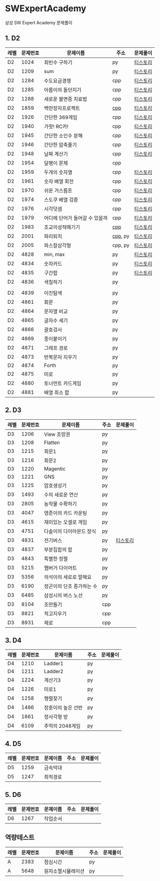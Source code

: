 # SWExpertAcademy
삼성 SW Expert Academy 문제풀이

## 1. D2


레벨 |문제번호| 문제이름 | 주소 | 문제풀이
--------|--------|--------|--------- | --------
D2 |1024| 최빈수 구하기 | py | [티스토리](https://mungto.tistory.com/126) 
D2 |1209| sum | py | [티스토리](https://mungto.tistory.com/127) 
D2 |1284| 수도요금경쟁 | cpp | [티스토리](https://mungto.tistory.com/123) 
D2 |1285| 아름이의 돌던지기 | cpp | [티스토리](https://mungto.tistory.com/122) 
D2 |1288| 새로운 불면증 치료법 | cpp | [티스토리](https://mungto.tistory.com/121) 
D2 |1859| 백만장자프로젝트 | [cpp](https://github.com/daum7766/SWExpertAcademy/blob/master/D2/D2_1859.cpp) | [티스토리](https://mungto.tistory.com/20) 
D2 |1926| 간단한 369게임 | cpp | [티스토리](https://mungto.tistory.com/109) 
D2 |1940| 가랏! RC카! | cpp | [티스토리](https://mungto.tistory.com/120) 
D2 |1945| 간단한 소인수 분해 | cpp | [티스토리](https://mungto.tistory.com/119) 
D2 |1946| 간단한 압축풀기 | cpp | [티스토리](https://mungto.tistory.com/118) 
D2 |1948| 날짜 계산기 | cpp | [티스토리](https://mungto.tistory.com/117) 
D2 |1954| 달팽이 문제 | cpp |  
D2 |1959| 두개의 숫자열 | cpp | [티스토리](https://mungto.tistory.com/116) 
D2 |1961| 숫자 배열 회전 | cpp | [티스토리](https://mungto.tistory.com/115) 
D2 |1970| 쉬운 거스름돈 | cpp | [티스토리](https://mungto.tistory.com/114) 
D2 |1974| 스도쿠 배열 검증 | cpp | [티스토리](https://mungto.tistory.com/113) 
D2 |1976| 시각덧셈 | cpp | [티스토리](https://mungto.tistory.com/112) 
D2 |1979| 어디에 단어가 들어갈 수 있을까 | cpp | [티스토리](https://mungto.tistory.com/111) 
D2|1983|조교의성적매기기|[cpp](https://github.com/daum7766/SWExpertAcademy/blob/master/D2/D2_1983.cpp)|[티스토리](https://mungto.tistory.com/24)
D2|2001|파리퇴치|[cpp](https://github.com/daum7766/SWExpertAcademy/commit/1b65d74c0a3be3fe3477831327f334975b89b562), py|[티스토리](https://mungto.tistory.com/23)
 D2   | 2005     | 파스칼삼각형                   | cpp, py                                                      | [티스토리](https://mungto.tistory.com/110) 
 D2   | 4828     | min, max                       | py                                                          | [티스토리](https://mungto.tistory.com/131) 
 D2   | 4834     | 숫자카드                       | py                                                           | [티스토리](https://mungto.tistory.com/129) 
 D2   | 4835     | 구간합                         | py                                                           | [티스토리](https://mungto.tistory.com/130) 
 D2   | 4836     | 색칠하기                       | py                                                           |                                            
      |          |                                |                                                              |                                            
 D2   | 4839     | 이진탐색                       | py                                                           |                                            
 D2   | 4861     | 회문                           | py                                                           |                                            
 D2   | 4864     | 문자열 비교                    | py                                                           |                                            
 D2   | 4865     | 글자수 세기                    | py                                                           |                                            
 D2   | 4866     | 괄호검사                       | py                                                           |                                            
 D2   | 4869     | 종이붙이기                     | py                                                           |                                            
 D2   | 4871     | 그래프 경로                    | py                                                           |                                            
 D2   | 4873     | 반복문자 지우기                | py                                                           |                                            
 D2   | 4874     | Forth                          | py                                                           |                                            
 D2   | 4875     | 미로                           | py                                                           |                                            
 D2   | 4880     | 토너먼트 카드게임              | py                                                           |                                            
 D2   | 4881     | 배열 최소 합                   | py                                                           |                                            



## 2. D3
레벨 |문제번호| 문제이름 | 주소 | 문제풀이
--------|--------|--------|--------- | --------
D3 |1206| View 조망권 | py | 
D3 |1208| Flatten | py | 
D3 |1215| 회문1 | py | 
D3 |1216| 회문2 | py | 
D3 |1220| Magentic | py | 
D3 |1221| GNS | py | 
D3 |1225| 암호생성기 | py | 
D3 |1493| 수의 새로운 연산 | py | 
D3 |2805| 농작물 수확하기 | py | 
D3 |4047| 영준이의 카드 카운팅 | py | 
D3 |4615| 재미있는 오셀로 게임 | py | 
D3 |4751| 다솔이의 다이아몬드 장식 | py | 
D3|4831|전기버스|py|[티스토리](https://mungto.tistory.com/128)
D3|4837|부분집합의 합|py|
D3|4843|특별한 정렬|py|
D3|5215|햄버거 다이어트|py|
D3|5356|의석이의 세로로 말해요|py|
D3|6190|정곤이의 단조 증가하는 수|py|
D3|6485|삼성시의 버스 노선|py|
D3|8104|조만들기|cpp|
D3|8821|적고지우기|cpp|
D3|8931|제로|cpp|



## 3. D4

레벨 |문제번호| 문제이름 | 주소 | 문제풀이
--------|--------|--------|--------- | --------
D4|1210|Ladder1|py|
D4|1211|Ladder2|py|
D4|1224|계산기3|py|
D4|1226|미로1|py|
D4|1258|행렬찾기|py|
D4|1486|장훈이의 높은 선반|py|
D4|1861|정사각형 방|py|
D4|6109|추억의 2048게임|py|



## 4. D5

레벨 |문제번호| 문제이름 | 주소 | 문제풀이
--------|--------|--------|--------- | --------
D5|1259|금속막대||
D5|1247|최적경로||



## 5. D6

레벨 |문제번호| 문제이름 | 주소 | 문제풀이
--------|--------|--------|--------- | --------
D6|1267|작업순서||



## 역량테스트

| 레벨 | 문제번호 | 문제이름           | 주소 | 문제풀이 |
| ---- | -------- | ------------------ | ---- | -------- |
| A    | 2383     | 점심시간           | py   |          |
| A    | 5648     | 원자소멸시뮬레이션 | py   |          |